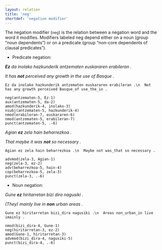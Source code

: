 ```yaml
---
layout: relation
title: 'neg'
shortdef: 'negation modifier'
---
```


The negation modifier (`neg`) is the relation between a negation word and the word it modifies. Modifiers labeled neg depend either on a noun (group “noun dependents”) or on a predicate (group “non-core dependents of clausal predicates”).

* Predicate negation:

***Ez** da inolako hazkunderik antzematen euskararen erabileran .*

*It has **not** perceived any growth in the use of Basque .*

~~~ sdparse
Ez da inolako hazkunderik antzematen euskararen erabileran .\n  Not has any growth perceived Basque_of use_the_in .

neg(antzematen-5, Ez-1)
aux(antzematen-5, da-2)
amod(hazkunderik-4, inolako-3)
nsubj(antzematen-5, hazkunderik-4)
nmod(erabileran-7, euskararen-6)
nmod(antzematen-5, erabileran-7)
punct(antzematen-5, .-6)
~~~

*Agian **ez** zela hain beharrezkoa .*

*That maybe it was **not** so necessary .*

~~~ sdparse
Agian ez zela hain beharrezkoa .\n  Maybe not was_that so necessary .

advmod(zela-3, Agian-1)
neg(zela-3, ez-2)
adv(beharrezkoa-5, hain-4)
cop(beharrezkoa-5, zela-3)
punct(zela-3, .-6)
~~~


* Noun negation:

*Gune **ez** hiritarretan bizi dira nagusiki .*

*(They) mainly live in **non** urban areas .*

~~~ sdparse
Gune ez hiritarretan bizi_dira nagusiki .\n  Areas non_urban_in live imainly .

nmod(bizi_dira-4, Gune-1)
neg(hiritarretan-3, ez-2)
amod(Gune-1, hiritarretan-3)
advmod(bizi_dira-4, nagusiki-5)
punct(bizi_dira-4, .-6)
~~~

<!-- Interlanguage links updated Út zář 29 18:41:26 CEST 2020 -->
